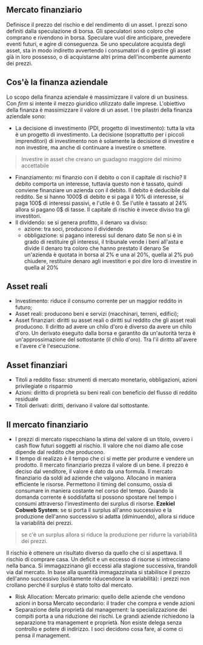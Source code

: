 ## Mercato finanziario
Definisce il prezzo del rischio e del rendimento di un asset. I prezzi sono definiti dalla speculazione di borsa. Gli speculatori sono coloro che comprano e rivendono in borsa.
Speculare vuol dire anticipare, prevedere eventi futuri, e agire di conseguenza.
Se uno speculatore acquista degli asset, sta in modo indiretto avvertendo i consumatori di o gestire gli asset già in loro possesso, o di acquistarne altri prima dell'incombente aumento dei prezzi. 
## Cos'è la finanza aziendale
Lo scopo della finanza aziendale è massimizzare il valore di un business. Con *firm* si intente il mezzo giuridico utilizzato dalle imprese.
L'obiettivo della finanza è massimizzare il valore di un asset.
I tre pilastri della finanza aziendale sono:
- La decisione di investimento (PDI, progetto di investimento): tutta la vita è un progetto di investimento. La decisione (soprattutto per i piccoli imprenditori) di investimento non è solamente la decisione di investire e non investire, ma anche di continuare a investire o smettere.
>Investire in asset che creano un guadagno maggiore del minimo accettabile
- Finanziamento: mi finanzio con il debito o con il capitale di rischio? Il debito comporta un interesse, tuttavia questo non è tassato, quindi conviene finanziare un azienda con il debito. Il debito è deducibile dal reddito. Se si hanno 1000$ di debito e si paga il 10% di interesse, si paga 100$ di interessi passivi, e l'utile è 0. Se l'utile è tassato al 24% allora si pagano 0$ di tasse. Il capitale di rischio è invece diviso tra gli investitori.
- Il dividendo: se si genera profitto, il denaro va diviso:
	- azione: tra soci, producono il dividendo
	- obbligazione: si pagano interessi sul denaro dato
Se non si è in grado di restituire gli interessi, il tribunale vende i beni all'asta e divide il denaro tra coloro che hanno prestato il denaro
Se un'azienda è quotata in borsa al 2% e una al 20%, quella al 2% può chiudere, restituire denaro agli investitori e poi dire loro di investire in quella al 20%
## Asset reali
- Investimento: riduce il consumo corrente per un maggior reddito in futuro;
- Asset reali: producono beni e servizi (macchinari, terreni, edifici);
- Asset finanziari: diritti su asset reali o diritti sul reddito che gli asset reali producono.
Il diritto ad avere un chilo d'oro è diverso da avere un chilo d'oro. Un derivato eseguito dalla borsa e garantito da un'autorità terza è un'approssimazione del sottostante (il chilo d'oro). Tra l'il diritto all'avere e l'avere c'è l'esecuzione. 
## Asset finanziari
- Titoli a reddito fisso: strumenti di mercato monetario, obbligazioni, azioni privilegiate o risparmio
- Azioni: diritto di proprietà su beni reali con beneficio del flusso di reddito residuale
- Titoli derivati: diritti, derivano il valore dal sottostante.
## Il mercato finanziario
- I prezzi di mercato rispecchiano la stima del valore di un titolo, ovvero i cash flow futuri soggetti  al rischio. Il valore che noi diamo alle cose dipende dal reddito che producono.
- Il tempo di realizzo è il tempo che ci si mette per produrre e vendere un prodotto. 
Il mercato finanziario prezza il valore di un bene. il prezzo è deciso dal venditore, il valore è dato da una formula. Il mercato finanziario da soldi ad aziende che valgono. Allocano in maniera efficiente le risorse.
Permettono il timing del consumo, ossia di consumare in maniera costante nel corso del tempo. Quando la domanda corrente è soddisfatta si possono spostare nel tempo i consumi attraverso l'investimento dei surplus di risorse.
**Ezekiel Cobweb System**: se si porta il surplus all'anno successivo e la produzione dell'anno successivo si adatta (diminuendo), allora si riduce la variabilità dei prezzi.
>se c'è un surplus allora si riduce la produzione per ridurre la variabilità dei prezzi.

Il rischio è ottenere un risultato diverso da quello che ci si aspettava. Il rischio di comprare casa.
Un deficit e un eccesso di risorse si intrecciano nella banca.
Si immagazzinano gli eccessi alla stagione successiva, tirandoli via dal mercato. In base alla quantità immagazzinata si stabilisce il prezzo dell'anno successivo (solitamente riducendone la variabilità): i prezzi non crollano perché il surplus è stato tolto dal mercato. 
- Risk Allocation: 
Mercato primario: quello delle aziende che vendono azioni in borsa
Mercato secondario: il trader che compra e vende azioni
- Separazione della proprietà dal management: la specializzazione dei compiti porta a una riduzione dei rischi. Le grandi aziende richiedono la separazione tra management e proprietà. Non esiste delega senza controllo e potere di indirizzo. I soci decidono cosa fare, al come ci pensa il management. 